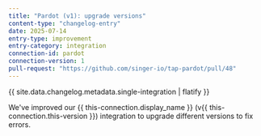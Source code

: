 ```yaml
---
title: "Pardot (v1): upgrade versions"
content-type: "changelog-entry"
date: 2025-07-14
entry-type: improvement
entry-category: integration
connection-id: pardot
connection-version: 1
pull-request: "https://github.com/singer-io/tap-pardot/pull/48"
---
```

{{ site.data.changelog.metadata.single-integration | flatify }}

We've improved our {{ this-connection.display_name }} (v{{ this-connection.this-version }}) integration to upgrade different versions to fix errors.